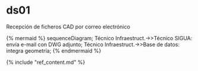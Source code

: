 # ds01

Recepción de ficheros CAD por correo electrónico  

{% mermaid %}
sequenceDiagram;
  Técnico Infraestruct.->>Técnico SIGUA: envía e-mail con DWG adjunto;
  Técnico Infraestruct.->>Base de datos: integra geometría;
{% endmermaid %}

{% include "ref_content.md" %}